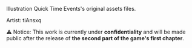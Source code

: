 Illustration Quick Time Events's original assets files.

Artist: tiAnsxq

⚠ Notice: This work is currently under **confidentiality** and will be made public after the release of **the second part of the game's first chapter**.